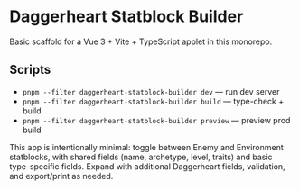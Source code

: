 # Daggerheart Statblock Builder

Basic scaffold for a Vue 3 + Vite + TypeScript applet in this monorepo.

## Scripts

- `pnpm --filter daggerheart-statblock-builder dev` — run dev server
- `pnpm --filter daggerheart-statblock-builder build` — type-check + build
- `pnpm --filter daggerheart-statblock-builder preview` — preview prod build

This app is intentionally minimal: toggle between Enemy and Environment statblocks, with shared fields (name, archetype, level, traits) and basic type-specific fields. Expand with additional Daggerheart fields, validation, and export/print as needed.
